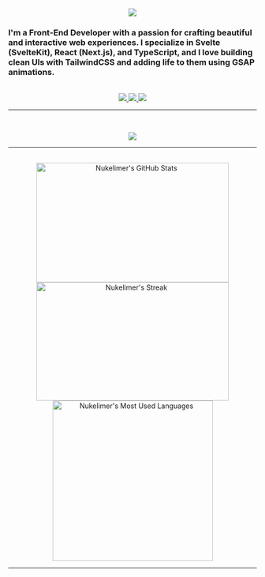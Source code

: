 <!--## Hi there 👋





<div align="center"> 
  <p>These are the numbers of wanders that checked this account out:</p>
  <img src="https://profile-counter.glitch.me/{Nukelimer}/count.svg" alt="Visitor's Count" />
</div>



<img src="https://github.com/Nukelimer/Nukelimer/blob/main/coffee.jpg" alt="Coffee is life.">-->

<h1 align="center">
    <img src="https://readme-typing-svg.herokuapp.com/?font=Inter&size=48&center=true&vCenter=true&width=500&height=70&color=4493F8&duration=4000&lines=Hi+Wanderer!+👋;+I'm+Egwuda,+Remi!;" />
</h1>

### I'm a Front-End Developer with a passion for crafting beautiful and interactive web experiences. I specialize in Svelte (SvelteKit), React (Next.js), and TypeScript, and I love building clean UIs with TailwindCSS and adding life to them using GSAP animations.



<br>

<div align="center">
<a href="mailto:egwudaremi@gmail.com">
    <img src="https://img.shields.io/badge/Gmail-333333?style=for-the-badge&logo=gmail&logoColor=red" />
  </a>
  <a href="https://www.linkedin.com/in/remilekun-egwuda/" target="_blank">
    <img src="https://img.shields.io/badge/LinkedIn-0077B5?style=for-the-badge&logo=linkedin&logoColor=white" target="_blank" />
  </a>
  
  <a href="https://x.com/nukelimer_" target="_blank" width="300" background="blue">
    <img src="https://img.shields.io/badge/-fff?style=for-the-badge&logo=X&logoColor=black" target="_blank" />

</a>

</div>

<hr>


<br>

<p align="center">

  <img src="https://skillicons.dev/icons?i=html,css,sass,tailwind,svelte,react,nextjs,js,cs,ts,&perline=5&theme=light" />
</p>

<hr>



<br>

<div align="center">
  <img width="390" height="242" src="https://github-readme-stats.vercel.app/api?username=Nukelimer&theme=transparent&count_private=true&border_radius=10&show_icons=true&rank_icon=github&locale=en" alt="Nukelimer's GitHub Stats" />
  <img width="390" height="240" src="https://github-readme-streak-stats.herokuapp.com/?user=Nukelimer&theme=transparent&count_private=true&border_radius=10&locale=en" alt="Nukelimer's Streak" />
  <img width="325" src="https://github-readme-stats.vercel.app/api/top-langs?username=Nukelimer&theme=transparent&layout=donut&hide=css&langs_count=8&border_radius=10&show_icons=true&locale=en" alt="Nukelimer's Most Used Languages" />
</div>


<hr>


<!--
**Nukelimer/Nukelimer** is a ✨ _special_ ✨ repository because its `README.md` (this file) appears on your GitHub profile.

Here are some ideas to get you started:

- 🔭 I’m currently working on ...
- 🌱 I’m currently learning ...
- 👯 I’m looking to collaborate on ...
- 🤔 I’m looking for help with ...
- 💬 Ask me about ...
- 📫 How to reach me: ...
- 😄 Pronouns: ...
- ⚡ Fun fact: ...
-->
